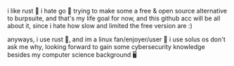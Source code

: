 i like rust 🦀
i hate go 🦫
trying to make some a free & open source alternative to burpsuite, and that's my life goal for now, and this github acc will be all about it, since i hate how slow and limited the free version are :)

anyways, i use rust 🦀, and im a linux fan/enjoyer/user 🐧
i use solus os don't ask me why, looking forward to gain some cybersecurity knowledge besides my computer science background 🖥️
